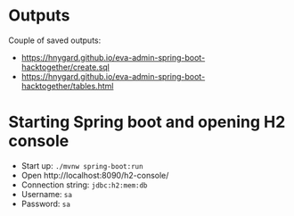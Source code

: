 # Outputs
Couple of saved outputs:
- https://hnygard.github.io/eva-admin-spring-boot-hacktogether/create.sql
- https://hnygard.github.io/eva-admin-spring-boot-hacktogether/tables.html


# Starting Spring boot and opening H2 console
- Start up: `./mvnw spring-boot:run`
- Open http://localhost:8090/h2-console/
- Connection string: `jdbc:h2:mem:db`
- Username: `sa`
- Password: `sa`